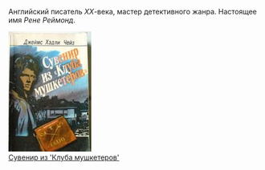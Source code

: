 Английский писатель *XX*-века, мастер детективного жанра.
Настоящее имя *Рене Реймонд*.


![](Сувенир%20из%20'Клуба%20мушкетеров'.jpg)  
[Сувенир из 'Клуба мушкетеров'](Сувенир%20из%20'Клуба%20мушкетеров'.md)
